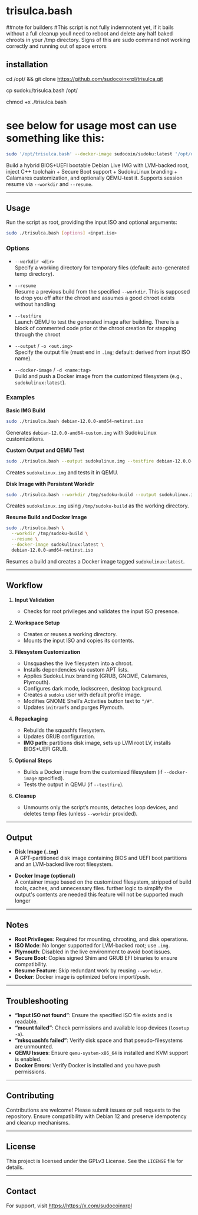 # trisulca.bash

##note for builders
#This script is not fully indemnotent yet, if it bails without a full cleanup youll need to reboot and delete any half baked chroots in your /tmp directory. Signs of this are sudo command not working correctly and running out of space errors





## installation

cd /opt/ && git clone https://github.com/sudocoinxrpl/trisulca.git

cp sudoku/trisulca.bash /opt/

chmod +x ./trisulca.bash



# see below for usage most can use something like this:
```bash
sudo '/opt/trisulca.bash' --docker-image sudocoin/sudoku:latest '/opt/debian-live-12.10.0-amd64-gnome.iso' --output sudoku-live-25.5.2-amd64-gnome.iso
```


















Build a hybrid BIOS+UEFI bootable Debian Live IMG with LVM-backed root, inject C++ toolchain + Secure Boot support + SudokuLinux branding + Calamares customization, and optionally QEMU-test it. Supports session resume via `--workdir` and `--resume`.

---

## Usage

Run the script as root, providing the input ISO and optional arguments:

```bash
sudo ./trisulca.bash [options] <input.iso>
```

### Options

- `--workdir <dir>`  
  Specify a working directory for temporary files (default: auto-generated temp directory).

- `--resume`  
  Resume a previous build from the specified `--workdir`.
  This is supposed to drop you off after the chroot and assumes a good chroot exists without handling
  

- `--testfire`  
  Launch QEMU to test the generated image after building.
  There is a block of commented code prior ot the chroot creation for stepping through the chroot

- `--output` / `-o <out.img>`  
  Specify the output file (must end in `.img`; default: derived from input ISO name).

- `--docker-image` / `-d <name:tag>`  
  Build and push a Docker image from the customized filesystem (e.g., `sudokulinux:latest`).

### Examples

**Basic IMG Build**  
```bash
sudo ./trisulca.bash debian-12.0.0-amd64-netinst.iso
```
Generates `debian-12.0.0-amd64-custom.img` with SudokuLinux customizations.

**Custom Output and QEMU Test**  
```bash
sudo ./trisulca.bash --output sudokulinux.img --testfire debian-12.0.0-amd64-netinst.iso
```
Creates `sudokulinux.img` and tests it in QEMU.

**Disk Image with Persistent Workdir**  
```bash
sudo ./trisulca.bash --workdir /tmp/sudoku-build --output sudokulinux.img debian-12.0.0-amd64-netinst.iso
```
Creates `sudokulinux.img` using `/tmp/sudoku-build` as the working directory.

**Resume Build and Docker Image**  
```bash
sudo ./trisulca.bash \
  --workdir /tmp/sudoku-build \
  --resume \
  --docker-image sudokulinux:latest \
  debian-12.0.0-amd64-netinst.iso
```
Resumes a build and creates a Docker image tagged `sudokulinux:latest`.

---

## Workflow

1. **Input Validation**  
   - Checks for root privileges and validates the input ISO presence.

2. **Workspace Setup**  
   - Creates or reuses a working directory.  
   - Mounts the input ISO and copies its contents.

3. **Filesystem Customization**  
   - Unsquashes the live filesystem into a chroot.  
   - Installs dependencies via custom APT lists.  
   - Applies SudokuLinux branding (GRUB, GNOME, Calamares, Plymouth).  
   - Configures dark mode, lockscreen, desktop background.  
   - Creates a `sudoku` user with default profile image.  
   - Modifies GNOME Shell’s Activities button text to `"/#"`.  
   - Updates `initramfs` and purges Plymouth.

4. **Repackaging**  
   - Rebuilds the squashfs filesystem.  
   - Updates GRUB configuration.  
   - **IMG path**: partitions disk image, sets up LVM root LV, installs BIOS+UEFI GRUB.  

5. **Optional Steps**  
   - Builds a Docker image from the customized filesystem (if `--docker-image` specified).  
   - Tests the output in QEMU (if `--testfire`).

6. **Cleanup**  
   - Unmounts only the script’s mounts, detaches loop devices, and deletes temp files (unless `--workdir` provided).

---

## Output

- **Disk Image (`.img`)**  
  A GPT-partitioned disk image containing BIOS and UEFI boot partitions and an LVM-backed live root filesystem.

- **Docker Image (optional)**  
  A container image based on the customized filesystem, stripped of build tools, caches, and unnecessary files.
  further logic to simplify the output's contents are needed this feature will not be supported much longer

---

## Notes

- **Root Privileges**: Required for mounting, chrooting, and disk operations.  
- **ISO Mode**: No longer supported for LVM-backed root; use `.img`.  
- **Plymouth**: Disabled in the live environment to avoid boot issues.  
- **Secure Boot**: Copies signed Shim and GRUB EFI binaries to ensure compatibility.  
- **Resume Feature**: Skip redundant work by reusing `--workdir`.  
- **Docker**: Docker image is optimized before import/push.

---

## Troubleshooting

- **“Input ISO not found”**: Ensure the specified ISO file exists and is readable.  
- **“mount failed”**: Check permissions and available loop devices (`losetup -a`).  
- **“mksquashfs failed”**: Verify disk space and that pseudo-filesystems are unmounted.  
- **QEMU Issues**: Ensure `qemu-system-x86_64` is installed and KVM support is enabled.  
- **Docker Errors**: Verify Docker is installed and you have push permissions.

---

## Contributing

Contributions are welcome! Please submit issues or pull requests to the repository. Ensure compatibility with Debian 12 and preserve idempotency and cleanup mechanisms.

---

## License

This project is licensed under the GPLv3 License. See the `LICENSE` file for details.

---

## Contact

For support, visit <https://https://x.com/sudocoinxrpl>
